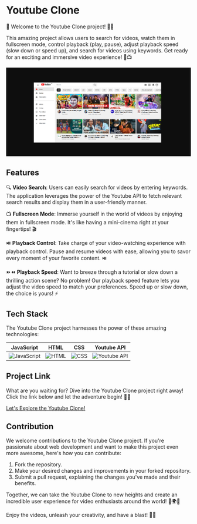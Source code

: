 # Youtube Clone

🚀 Welcome to the Youtube Clone project! 🎉🎥

This amazing project allows users to search for videos, watch them in fullscreen mode, control playback (play, pause), adjust playback speed (slow down or speed up), and search for videos using keywords. Get ready for an exciting and immersive video experience! 🌟📺

<img src="https://github.com/Shubh2-0/Shubh2-0.github.io/blob/main/Assets/images/projects/youtube.png">


## Features

🔍 **Video Search**: Users can easily search for videos by entering keywords. The application leverages the power of the Youtube API to fetch relevant search results and display them in a user-friendly manner.

📺 **Fullscreen Mode**: Immerse yourself in the world of videos by enjoying them in fullscreen mode. It's like having a mini-cinema right at your fingertips! 🎬

⏯️ **Playback Control**: Take charge of your video-watching experience with playback control. Pause and resume videos with ease, allowing you to savor every moment of your favorite content. ⏯️

⏩⏪ **Playback Speed**: Want to breeze through a tutorial or slow down a thrilling action scene? No problem! Our playback speed feature lets you adjust the video speed to match your preferences. Speed up or slow down, the choice is yours! ⚡

## Tech Stack 

The Youtube Clone project harnesses the power of these amazing technologies:

|   JavaScript   |      HTML      |      CSS       |   Youtube API  |
|:--------------:|:--------------:|:--------------:|:--------------:|
| <img src="https://cdn.iconscout.com/icon/free/png-256/javascript-2752148-2284965.png" alt="JavaScript" width="50" /> | <img src="https://cdn.iconscout.com/icon/free/png-256/html-2752158-2284975.png" alt="HTML" width="50" /> | <img src="https://cdn.iconscout.com/icon/free/png-256/css-118-569410.png" alt="CSS" width="50" /> | <img src="https://cdn-icons-png.flaticon.com/512/2165/2165004.png" alt="Youtube API" width="50" /> |

## Project Link

What are you waiting for? Dive into the Youtube Clone project right away! Click the link below and let the adventure begin! 🎉🔗

[Let's Explore the Youtube Clone!](https://genuine-sable-69c1a0.netlify.app/)

## Contribution

We welcome contributions to the Youtube Clone project. If you're passionate about web development and want to make this project even more awesome, here's how you can contribute:

1. Fork the repository.
2. Make your desired changes and improvements in your forked repository.
3. Submit a pull request, explaining the changes you've made and their benefits.

Together, we can take the Youtube Clone to new heights and create an incredible user experience for video enthusiasts around the world! 🌟🌍🚀

Enjoy the videos, unleash your creativity, and have a blast! 🎥🎉
